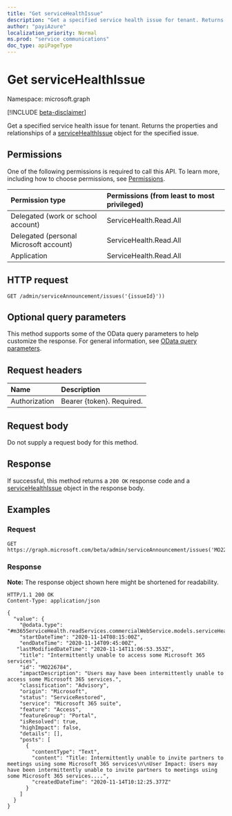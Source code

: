 ```yaml
---
title: "Get serviceHealthIssue"
description: "Get a specified service health issue for tenant. Returns the properties and relationships of a [serviceHealthIssue](../resources/servicehealthissue.md) object for the specified issue."
author: "payiAzure"
localization_priority: Normal
ms.prod: "service communications"
doc_type: apiPageType
---
```


# Get serviceHealthIssue
Namespace: microsoft.graph

[!INCLUDE [beta-disclaimer](../../includes/beta-disclaimer.md)]

Get a specified service health issue for tenant. Returns the properties and relationships of a [serviceHealthIssue](../resources/servicehealthissue.md) object for the specified issue.

## Permissions
One of the following permissions is required to call this API. To learn more, including how to choose permissions, see [Permissions](/graph/permissions-reference).

|Permission type|Permissions (from least to most privileged)|
|:---|:---|
|Delegated (work or school account)|ServiceHealth.Read.All|
|Delegated (personal Microsoft account)|ServiceHealth.Read.All|
|Application|ServiceHealth.Read.All|

## HTTP request

<!-- {
  "blockType": "ignored"
}
-->
``` http
GET /admin/serviceAnnouncement/issues('{issueId}'))
```

## Optional query parameters
This method supports some of the OData query parameters to help customize the response. For general information, see [OData query parameters](/graph/query-parameters).

## Request headers
|Name|Description|
|:---|:---|
|Authorization|Bearer {token}. Required.|

## Request body
Do not supply a request body for this method.

## Response

If successful, this method returns a `200 OK` response code and a [serviceHealthIssue](../resources/servicehealthissue.md) object in the response body.

## Examples

### Request
<!-- {
  "blockType": "request",
  "name": "get_servicehealthissue"
}
-->
``` http
GET https://graph.microsoft.com/beta/admin/serviceAnnouncement/issues('MO226784')
```


### Response
**Note:** The response object shown here might be shortened for readability.
<!-- {
  "blockType": "response",
  "truncated": true,
  "@odata.type": "m365ServiceHealth.readServices.commercialWebService.models.serviceHealthIssue"
}
-->
``` http
HTTP/1.1 200 OK
Content-Type: application/json

{
  "value": {
    "@odata.type": "#m365ServiceHealth.readServices.commercialWebService.models.serviceHealthIssue",
    "startDateTime": "2020-11-14T08:15:00Z",
    "endDateTime": "2020-11-14T09:45:00Z",
   "lastModifiedDateTime": "2020-11-14T11:06:53.353Z",
    "title": "Intermittently unable to access some Microsoft 365 services",
    "id": "MO226784",
    "impactDescription": "Users may have been intermittently unable to access some Microsoft 365 services.",
    "classification": "Advisory",
    "origin": "Microsoft",
    "status": "ServiceRestored",
    "service": "Microsoft 365 suite",
    "feature": "Access",
    "featureGroup": "Portal",
    "isResolved": true,
    "highImpact": false,
    "details": [],
    "posts": [
      {
        "contentType": "Text",
        "content": "Title: Intermittently unable to invite partners to meetings using some Microsoft 365 services\n\nUser Impact: Users may have been intermittently unable to invite partners to meetings using some Microsoft 365 services....",
        "createdDateTime": "2020-11-14T10:12:25.377Z"
      }
    ]
  }
}
```

